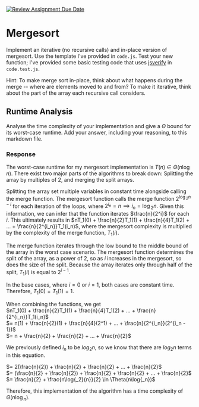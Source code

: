[![Review Assignment Due Date](https://classroom.github.com/assets/deadline-readme-button-24ddc0f5d75046c5622901739e7c5dd533143b0c8e959d652212380cedb1ea36.svg)](https://classroom.github.com/a/1uurLsu5)
# Mergesort

Implement an iterative (no recursive calls) and in-place version of mergesort.
Use the template I've provided in `code.js`. Test your new function; I've
provided some basic testing code that uses
[jsverify](https://jsverify.github.io/) in `code.test.js`.

Hint: To make merge sort in-place, think about what happens during the merge --
where are elements moved to and from? To make it iterative, think about the
part of the array each recursive call considers.

## Runtime Analysis

Analyse the time complexity of your implementation and give a $\Theta$ bound for
its worst-case runtime. Add your answer, including your reasoning, to this
markdown file.

### Response

The worst-case runtime for my mergesort implementation is $T(n) \in \Theta(n\log{n})$.
There exist two major parts of the algorithms to break down: Splitting the array by
multiples of 2, and merging the split arrays.

Splitting the array set multiple variables in constant time alongside calling the merge
function. The mergesort function calls the merge function $2^{\log{_2}{n} - i}$ for each
iteration of the loops, where $2^{i{_n}} = n \implies i{_n} = \log{_2}{n}.$ Given this
information, we can infer that the function iterates $\frac{n}{2^i}$ for each $i$.
This ultimately results in $nT_1(0) + \frac{n}{2}T_1(1) + \frac{n}{4}T_1(2) + ... + \frac{n}{2^{i_n}}T_1(i_n)$,
where the mergesort complexity is multiplied by the complexity of the merge function, $T_1(i)$.

The merge function iterates through the low bound to the middle bound of the array
in the worst case scenario. The mergesort function determines the split of the array,
as a power of 2, so as $i$ increases in the mergesort, so does the size of the split. 
Because the array iterates only through half of the split, $T_1(i)$ is equal to $2^{i - 1}$.

In the base cases, where $i = 0$ or $i = 1$, both cases are constant time. Therefore, $T_1(0) = T_1(1) = 1$.

When combining the functions, we get<br>
$nT_1(0) + \frac{n}{2}T_1(1) + \frac{n}{4}T_1(2) + ... + \frac{n}{2^{i_n}}T_1(i_n)$<br>
$= n(1) + \frac{n}{2}(1) + \frac{n}{4}(2^1) + ... + \frac{n}{2^{i_n}}(2^{i_n - 1})$<br>
$= n + \frac{n}{2} + \frac{n}{2} + ... + \frac{n}{2}$<br>

We previously defined $i_n$ to be $log{_2}{n}$, so we know that there are $log{_2}{n}$
terms in this equation.<br>

$= 2(\frac{n}{2}) + \frac{n}{2} + \frac{n}{2} + ... + \frac{n}{2}$<br>
$= (\frac{n}{2} + \frac{n}{2}) + \frac{n}{2} + \frac{n}{2} + ... + \frac{n}{2}$<br>
$= \frac{n}{2} + \frac{n\log{_2}{n}}{2} \in \Theta(n\log{_n})$<br>

Therefore, this implementation of the algorithm has a time complexity of $\Theta(n\log{_n})$.
